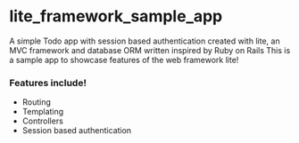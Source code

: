 # lite_framework_sample_app
A simple Todo app with session based authentication created with lite, an MVC framework and database ORM written inspired by Ruby on Rails
This is a sample app to showcase features of the web framework lite!

### Features include!
* Routing
* Templating
* Controllers
* Session based authentication

